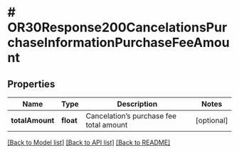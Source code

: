 # # OR30Response200CancelationsPurchaseInformationPurchaseFeeAmount

## Properties

Name | Type | Description | Notes
------------ | ------------- | ------------- | -------------
**totalAmount** | **float** | Cancelation’s purchase fee total amount | [optional]

[[Back to Model list]](../../README.md#models) [[Back to API list]](../../README.md#endpoints) [[Back to README]](../../README.md)
